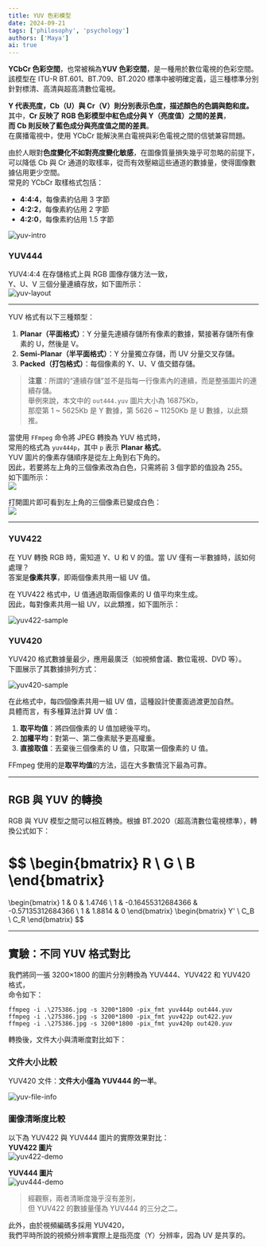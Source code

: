 ```yaml
---
title: YUV 色彩模型  
date: 2024-09-21  
tags: ['philosophy', 'psychology']
authors: ['Maya']  
ai: true
---
```


**YCbCr 色彩空間**，也常被稱為**YUV 色彩空間**，是一種用於數位電視的色彩空間。  
該模型在 ITU-R BT.601、BT.709、BT.2020 標準中被明確定義，這三種標準分別針對標清、高清與超高清數位電視。

**Y 代表亮度，Cb（U）與 Cr（V）則分別表示色度，描述顏色的色調與飽和度。**  
其中，**Cr 反映了 RGB 色彩模型中紅色成分與 Y（亮度值）之間的差異**，  
**而 Cb 則反映了藍色成分與亮度值之間的差異**。  
在廣播電視中，使用 YCbCr 能解決黑白電視與彩色電視之間的信號兼容問題。

由於人眼對**色度變化不如對亮度變化敏感**，在圖像質量損失幾乎可忽略的前提下，  
可以降低 Cb 與 Cr 通道的取樣率，從而有效壓縮這些通道的數據量，使得圖像數據佔用更少空間。  
常見的 YCbCr 取樣格式包括：

- **4:4:4**，每像素約佔用 3 字節  
- **4:2:2**，每像素約佔用 2 字節  
- **4:2:0**，每像素約佔用 1.5 字節  

![yuv-intro](/media-processing/yuv-intro.png)

### YUV444

YUV4:4:4 在存儲格式上與 RGB 圖像存儲方法一致，  
Y、U、V 三個分量連續存放，如下圖所示：  
![yuv-layout](/media-processing/yuv-layout.png)

---

YUV 格式有以下三種類型：

1. **Planar（平面格式）**：Y 分量先連續存儲所有像素的數據，緊接著存儲所有像素的 U，然後是 V。  
2. **Semi-Planar（半平面格式）**：Y 分量獨立存儲，而 UV 分量交叉存儲。  
3. **Packed（打包格式）**：每個像素的 Y、U、V 值交錯存儲。  

> **注意**：所謂的“連續存儲”並不是指每一行像素內的連續，而是整張圖片的連續存儲。  
> 舉例來說，本文中的 `out444.yuv` 圖片大小為 16875Kb，  
> 那麼第 1 ~ 5625Kb 是 Y 數據，第 5626 ~ 11250Kb 是 U 數據，以此類推。

當使用 `FFmpeg` 命令將 JPEG 轉換為 YUV 格式時，  
常用的格式為 `yuv444p`，其中 `p` 表示 **Planar 格式**。  
YUV 圖片的像素存儲順序是從左上角到右下角的。  
因此，若要將左上角的三個像素改為白色，只需將前 3 個字節的值設為 255。  
如下圖所示：  
![](/media-processing/yuv-edit.png)  

打開圖片即可看到左上角的三個像素已變成白色：  
![](/media-processing/yuv-edit-demo.png)  

---

### YUV422

在 YUV 轉換 RGB 時，需知道 Y、U 和 V 的值。當 UV 僅有一半數據時，該如何處理？  
答案是**像素共享**，即兩個像素共用一組 UV 值。

在 YUV422 格式中，U 值通過取兩個像素的 U 值平均來生成。  
因此，每對像素共用一組 UV，以此類推，如下圖所示：

![yuv422-sample](uploaded-image-1.png)

### YUV420

YUV420 格式數據量最少，應用最廣泛（如視頻會議、數位電視、DVD 等）。  
下圖展示了其數據排列方式：

![yuv420-sample](uploaded-image-2.png)

在此格式中，每四個像素共用一組 UV 值，這種設計使畫面過渡更加自然。  
具體而言，有多種算法計算 UV 值：  

1. **取平均值**：將四個像素的 U 值加總後平均。  
2. **加權平均**：對第一、第二像素賦予更高權重。  
3. **直接取值**：丟棄後三個像素的 U 值，只取第一個像素的 U 值。  

FFmpeg 使用的是**取平均值**的方法，這在大多數情況下最為可靠。

---

## RGB 與 YUV 的轉換

RGB 與 YUV 模型之間可以相互轉換。根據 BT.2020（超高清數位電視標準），轉換公式如下：

$$
\begin{bmatrix}
R \\
G \\
B
\end{bmatrix}
=
\begin{bmatrix}
1 & 0 & 1.4746 \\
1 & -0.16455312684366 & -0.57135312684366 \\
1 & 1.8814 & 0
\end{bmatrix}
\begin{bmatrix}
Y' \\
C_B \\
C_R
\end{bmatrix}
$$

---

## 實驗：不同 YUV 格式對比

我們將同一張 3200×1800 的圖片分別轉換為 YUV444、YUV422 和 YUV420 格式，  
命令如下：

```
ffmpeg -i .\275386.jpg -s 3200*1800 -pix_fmt yuv444p out444.yuv
ffmpeg -i .\275386.jpg -s 3200*1800 -pix_fmt yuv422p out422.yuv
ffmpeg -i .\275386.jpg -s 3200*1800 -pix_fmt yuv420p out420.yuv
```

轉換後，文件大小與清晰度對比如下：

### 文件大小比較

YUV420 文件：**文件大小僅為 YUV444 的一半**。

![yuv-file-info](uploaded-image-3.png)

### 圖像清晰度比較

以下為 YUV422 與 YUV444 圖片的實際效果對比：  
**YUV422 圖片**  
![yuv422-demo](uploaded-image-4.png)  

**YUV444 圖片**  
![yuv444-demo](uploaded-image-5.png)  

> 經觀察，兩者清晰度幾乎沒有差別，  
> 但 YUV422 的數據量僅為 YUV444 的三分之二。  

此外，由於視頻編碼多採用 YUV420，  
我們平時所說的視頻分辨率實際上是指亮度（Y）分辨率，因為 UV 是共享的。

